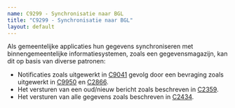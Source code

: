 ```yaml
---
name: C9299 - Synchronisatie naar BGL
title: "C9299 - Synchronisatie naar BGL"
layout: default
---
```

Als gemeentelijke applicaties hun gegevens synchroniseren met binnengemeentelijke informatiesystemen, zoals een gegevensmagazijn, kan dit op basis van diverse patronen:
-	Notificaties zoals uitgewerkt in [C9041](./9041.md) gevolg door een bevraging zoals uitgewerkt in [C9950](./9950.md) en [C2866](./2866.md).
-	Het versturen van een oud/nieuw bericht zoals beschreven in [C2359](./2359.md).
-	Het versturen van alle gegevens zoals beschreven in [C2434](./2434.md).
